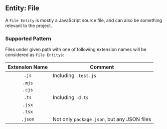 ## Entity: File

A `File Entity` is mostly a JavaScript source file, and can also
be something relevant to the project.

### Supported Pattern

Files under given path with one of following extension names will
be considered as `File Entity`s:

| Extension Name | Comment                                     |
|:--------------:|---------------------------------------------|
|     `.js`      | Including `.test.js`                        |
|     `.mjs`     |                                             |
|     `.cjs`     |                                             |
|     `.ts`      | Including `.d.ts`                           |
|     `.jsx`     |                                             |
|     `.tsx`     |                                             |
|    `.json`     | Not only `package.json`, but any JSON files |
